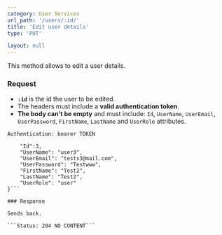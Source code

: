 ```yaml
---
category: User Services
url_path: '/users/:id/'
title: 'Edit user details'
type: 'PUT'

layout: null
---
```


This method allows to edit a user details.

### Request

* **`:id`** is the id the user to be edited.
* The headers must include a **valid authentication token**.
* **The body can't be empty** and must include: `Id`, `UserName`, `UserEmail`, `UserPassword`, `FirstName`, `LastName` and `UserRole` attributes.

```Authentication: bearer TOKEN```
```{
    "Id":3,
    "UserName": "user3",
    "UserEmail": "tests3@mail.com",
    "UserPassword": "Testwww",
    "FirstName": "Test2",
    "LastName": "Test2",
    "UserRole": "user"
}```

### Response

Sends back.

```Status: 204 NO CONTENT```